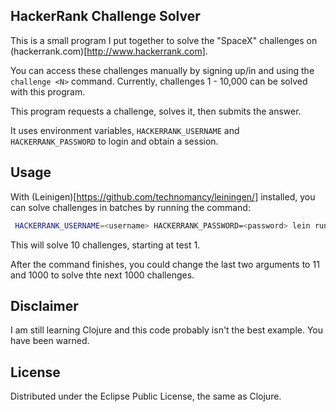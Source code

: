 ## HackerRank Challenge Solver

This is a small program I put together to solve the "SpaceX" challenges
on (hackerrank.com)[http://www.hackerrank.com].

You can access these challenges manually by signing up/in and using the
`challenge <N>` command. Currently, challenges 1 - 10,000 can be solved
with this program.

This program requests a challenge, solves it, then submits the answer.

It uses environment variables, `HACKERRANK_USERNAME` and
`HACKERRANK_PASSWORD` to login and obtain a session.

## Usage

With (Leinigen)[https://github.com/technomancy/leiningen/] installed,
you can solve challenges in batches by running the command:

```bash
 HACKERRANK_USERNAME=<username> HACKERRANK_PASSWORD=<password> lein run -m hackerrank.httpsolver 1 10
```

This will solve 10 challenges, starting at test 1.

After the command finishes, you could change the last two arguments to
11 and 1000 to solve thte next 1000 challenges.

## Disclaimer

I am still learning Clojure and this code probably isn't the best
example. You have been warned.

## License

Distributed under the Eclipse Public License, the same as Clojure.
